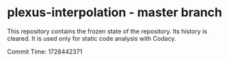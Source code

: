 # plexus-interpolation - master branch

This repository contains the frozen state of the repository.
Its history is cleared. It is used only for static code
analysis with Codacy.

Commit Time: 1728442371